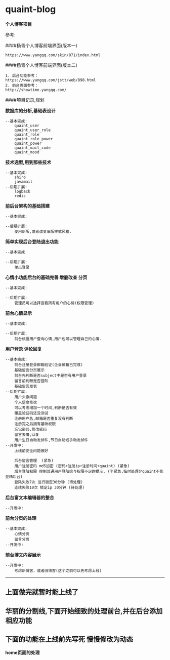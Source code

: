 # quaint-blog

**个人博客项目**

参考:

####杨青个人博客前端界面(版本一)

    https://www.yangqq.com/skin/871/index.html

####杨青个人博客前端界面(版本二)

    1. 后台功能参考：
    https://www.yangqq.com/jstt/web/898.html
    2. 前台页面参考：
    http://showtime.yangqq.com/

####项目记录,规划

**数据库的分析,基础表设计**

    --基本完成:
        quaint_user
        quaint_user_role
        quaint_role
        quaint_role_power
        quaint_power
        quaint_mail_code
        quaint_mood
        

**技术选型,用到那些技术**

    --基本完成:
        shiro
        javamail
    --后期扩展:
        logback
        redis

**前后台架构的基础搭建**

    --基本完成:

    --后期扩展:
		使用新版,或者改变旧版样式风格.

**简单实现后台登陆退出功能**

    --基本完成

    --后期扩展:
        单点登录
    
**心情小功能后台的基础完善 增删改查 分页**
    
    --基本完成:

    --后期扩展:
        管理员可以选择查看所有用户的心情(权限管理)

**前台心情显示**
    
    --基本完成:

    --后期扩展:
        前台根据用户查询心情,用户也可以管理自己的心情.
    
**用户登录 评论回复**
    
    --基本完成:
    	前台注册登录邮箱验证(企业邮箱已完成)
    	基础留言分页展示
		前台先判断是否subject中是否有用户登录
		留言前判断是否登陆
		基础留言发表
    --后期扩展:
		用户头像问题
		个人信息修改
        可以考虑增加一个时间,判断是否有效
        覆盖验证码还没测试
        注册用户名,邮箱是否重复没有判断
        注册完之后拥有基础权限
		忘记密码,修改密码
		留言表情,回复
		用户生日自动发邮件,节日自动或手动发邮件
    --开发中:
        上线前安全问题做好
        
        后台留言管理  (紧急)
        用户注册密码 md5加密 (密码+注册ip+注册时间+quaint) (紧急)
        后台登陆权限 控制普通用户登陆给与权限不足的提示. (半紧急,临时处理非quaint不能登陆后台)
        登陆失败7次 进行锁定30分钟 (待处理)
        连续失败10次 锁定ip 30分钟 (待处理)
**后台富文本编辑器的整合**
    
    --开发中:
    
**前台分页的处理**
    
    --基本完成:
		心情分页
		留言分页
	--开发中:
		
    
**前台博文内容展示**
    
    --开发中:
		考虑新博客，或者旧博客(这个之前可以先考虑上线)
    

    
-------------------------------------- 
   上面做完就暂时能上线了
--------------------------------------
华丽的分割线,下面开始细致的处理前台,并在后台添加相应功能
--------------------------------------
   下面的功能在上线前先写死 慢慢修改为动态
--------------------------------------

**home页面的处理**